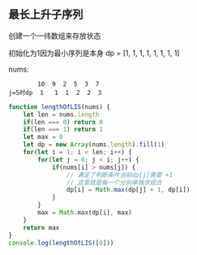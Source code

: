 ## 最长上升子序列 ##

创建一个一纬数组来存放状态

初始化为1因为最小序列是本身
dp = [1, 1, 1, 1, 1, 1, 1, 1]

nums:

            10  9  2  5  3  7
    j=5时dp  1   1  1  2  2  3
  

```javascript
function lengthOfLIS(nums) {
    let len = nums.length
    if(len === 0) return 0
    if(len === 1) return 1
    let max = 0
    let dp = new Array(nums.length).fill(1)
    for(let i = 1; i < len; i++) {
        for(let j = 0; j < i; j++) {
            if(nums[i] > nums[j]) {
                // 满足了判断条件当前dp[j]需要 +1
                // 这里就是每一个分别单独求组合
                dp[i] = Math.max(dp[j] + 1, dp[i])
            }
        }
        max = Math.max(dp[i], max)
    }
    return max
}
console.log(lengthOfLIS([0]))
```
